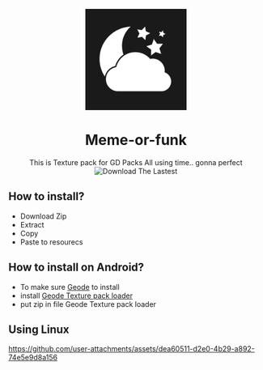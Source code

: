 <p align="center">
  <img src="pack.png" alt="Moon logo" width=200 />
</p>

<div align="center">

# Meme-or-funk
This is Texture pack for GD Packs
All using time.. gonna perfect
![Download The Lastest](https://github.com/A10Interminablerooms/Meme-or-funk/releases)
</div>

## How to install?
- Download Zip
- Extract
- Copy
- Paste to resourecs

## How to install on Android?
- To make sure [Geode](https://geode-sdk.org/) to install
- install [Geode Texture pack loader](https://geode-sdk.org/mods/geode.texture-loader)
- put zip in file Geode Texture pack loader
## Using Linux
https://github.com/user-attachments/assets/dea60511-d2e0-4b29-a892-74e5e9d8a156
